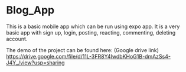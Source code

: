 # Blog_App

This is a basic mobile app which can be run using expo app. It is a very basic app with sign up, login, posting, reacting, commenting, deleting account.

The demo of the project can be found here: (Google drive link)
https://drive.google.com/file/d/11L-3FR8Y4IwdbKHoG1B-dmAzSs4-J4Y_/view?usp=sharing

